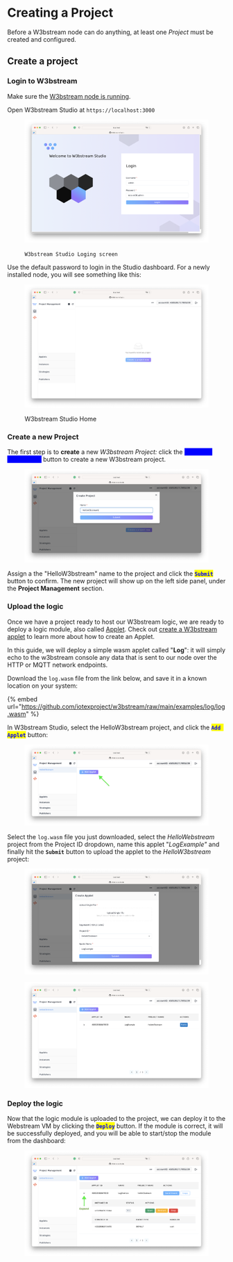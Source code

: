 # Creating a Project

Before a W3bstream node can do anything, at least one _Project_ must be created and configured.

## Create a project

### Login to W3bstream

Make sure the [W3bstream node is running](running-a-node.md#start-the-w3bstream-node-with).&#x20;

Open W3bstream Studio at `https://localhost:3000`

<figure><img src="../.gitbook/assets/image (9) (2).png" alt=""><figcaption><p><code>W3bstream Studio Loging screen</code></p></figcaption></figure>

Use the default password to login in the Studio dashboard. For a newly installed node, you will see something like this:

<figure><img src="../.gitbook/assets/image (14).png" alt=""><figcaption><p>W3bstream Studio Home</p></figcaption></figure>

### Create a new Project

The first step is to **create** a new _W3bstream Project:_ click the <mark style="color:blue;background-color:blue;">**`Create a project now`**</mark> button to create a new W3bstream project.

<figure><img src="../.gitbook/assets/image (10).png" alt=""><figcaption></figcaption></figure>

Assign a the "HelloW3bstream" name to the project and click the <mark style="color:blue;">**`Submit`**</mark> button to confirm. The new project will show up on the left side panel, under the **Project Management** section.

### Upload the logic

Once we have a project ready to host our W3bstream logic, we are ready to deploy a logic module, also called [Applet](../applets-development/basic-concepts.md#applets). Check out [create a W3bstream applet](../applets-development/basic-concepts.md) to learn more about how to create an Applet.

In this guide, we will deploy a simple wasm applet called "**Log**": it will simply echo to the w3bstream console any data that is sent to our node over the HTTP or MQTT network endpoints.&#x20;

Download the `log.wasm` file from the link below, and save it in a known location on your system:

{% embed url="https://github.com/iotexproject/w3bstream/raw/main/examples/log/log.wasm" %}

In W3bstream Studio, select the HelloW3bstream project, and click the <mark style="color:blue;">**`Add Applet`**</mark> button:

<figure><img src="../.gitbook/assets/image (11) (2).png" alt=""><figcaption></figcaption></figure>

Select the `log.wasm` file you just downloaded, select the _HelloWebstream_ project from the Project ID dropdown, name this applet "_LogExample"_ and finally hit the **`Submit`** button to upload the applet to the _HelloW3bstream_ project:

<div>

<figure><img src="../.gitbook/assets/image (1) (2).png" alt=""><figcaption></figcaption></figure>

 

<figure><img src="../.gitbook/assets/Schermata 2022-11-01 alle 16.02.37.png" alt=""><figcaption></figcaption></figure>

</div>

### Deploy the logic

Now that the logic module is uploaded to the project, we can deploy it to the Webstream VM by clicking the <mark style="color:blue;">**`Deploy`**</mark> button. If the module is correct, it will be successfully deployed, and you will be able to start/stop the module from the dashboard:

<figure><img src="../.gitbook/assets/image (15).png" alt=""><figcaption></figcaption></figure>

